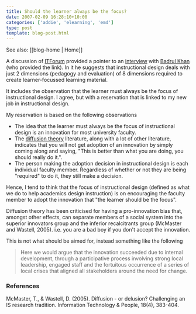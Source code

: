 ```yaml
---
title: Should the learner always be the focus?
date: 2007-02-09 16:28:10+10:00
categories: ['addie', 'elearning', 'emd']
type: post
template: blog-post.html
---
```


See also: [[blog-home | Home]]

A discussion of [ITForum](http://it.coe.uga.edu/itforum/) provided a pointer to an [interview](http://www.digitallearning.in/interview-details.asp?interviewid=137) with [Badrul Khan](http://badrulkhan.com/khan/) (who provided the link). In it he suggests that instructional design deals with just 2 dimensions (pedagogy and evaluation) of 8 dimensions required to create learner-focussed learning material.

It includes the observation that the learner must always be the focus of instructional design. I agree, but with a reservation that is linked to my new job in instructional design.

My reservation is based on the following observations

- The idea that the learner must always be the focus of instructional design is an innovation for most university faculty.
- The [diffusion theory](http://en.wikipedia.org/wiki/Diffusion_of_innovations) literature, along with a lot of other literature, indicates that you will not get adoption of an innovation by simply coming along and saying, "This is better than what you are doing, you should really do it.".
- The person making the adoption decision in instructional design is each individual faculty member. Regardless of whether or not they are being "required" to do it, they still make a decision.

Hence, I tend to think that the focus of instructional design (defined as what we do to help academics design instruction) is on encouraging the faculty member to adopt the innovation that "the learner should be the focus".

Diffusion theory has been criticised for having a pro-innovation bias that, amongst other effects, can separate members of a social system into the superior innovators group and the inferior recalcitrants group (McMaster and Wastell, 2005). i.e. you are a bad boy if you don't accept the innovation.

This is not what should be aimed for, instead something like the following

> Here we would argue that the innovation succeeded due to internal development, through a participative process involving strong local leadership, engaged staff and the fortuitous occurrence of a series of local crises that aligned all stakeholders around the need for change.

### References

McMaster, T., & Wastell, D. (2005). Diffusion - or delusion? Challenging an IS research tradition. Information Technology & People, 18(4), 383-404.